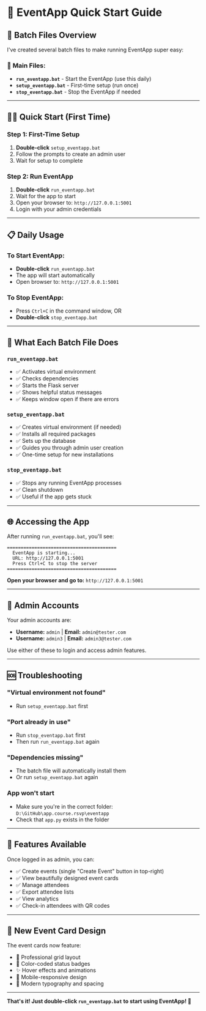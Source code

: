 # 🚀 EventApp Quick Start Guide

## 📁 Batch Files Overview

I've created several batch files to make running EventApp super easy:

### 🎯 **Main Files:**
- **`run_eventapp.bat`** - Start the EventApp (use this daily)
- **`setup_eventapp.bat`** - First-time setup (run once)
- **`stop_eventapp.bat`** - Stop the EventApp if needed

---

## 🏃‍♂️ **Quick Start (First Time)**

### **Step 1: First-Time Setup**
1. **Double-click** `setup_eventapp.bat`
2. Follow the prompts to create an admin user
3. Wait for setup to complete

### **Step 2: Run EventApp**
1. **Double-click** `run_eventapp.bat`
2. Wait for the app to start
3. Open your browser to: `http://127.0.0.1:5001`
4. Login with your admin credentials

---

## 📋 **Daily Usage**

### **To Start EventApp:**
- **Double-click** `run_eventapp.bat`
- The app will start automatically
- Open browser to: `http://127.0.0.1:5001`

### **To Stop EventApp:**
- Press `Ctrl+C` in the command window, OR
- **Double-click** `stop_eventapp.bat`

---

## 🔧 **What Each Batch File Does**

### **`run_eventapp.bat`**
- ✅ Activates virtual environment
- ✅ Checks dependencies
- ✅ Starts the Flask server
- ✅ Shows helpful status messages
- ✅ Keeps window open if there are errors

### **`setup_eventapp.bat`**
- ✅ Creates virtual environment (if needed)
- ✅ Installs all required packages
- ✅ Sets up the database
- ✅ Guides you through admin user creation
- ✅ One-time setup for new installations

### **`stop_eventapp.bat`**
- ✅ Stops any running EventApp processes
- ✅ Clean shutdown
- ✅ Useful if the app gets stuck

---

## 🌐 **Accessing the App**

After running `run_eventapp.bat`, you'll see:
```
========================================
  EventApp is starting...
  URL: http://127.0.0.1:5001
  Press Ctrl+C to stop the server
========================================
```

**Open your browser and go to:** `http://127.0.0.1:5001`

---

## 👤 **Admin Accounts**

Your admin accounts are:
- **Username:** `admin` | **Email:** `admin@tester.com`
- **Username:** `admin3` | **Email:** `admin3@tester.com`

Use either of these to login and access admin features.

---

## 🆘 **Troubleshooting**

### **"Virtual environment not found"**
- Run `setup_eventapp.bat` first

### **"Port already in use"**
- Run `stop_eventapp.bat` first
- Then run `run_eventapp.bat` again

### **"Dependencies missing"**
- The batch file will automatically install them
- Or run `setup_eventapp.bat` again

### **App won't start**
- Make sure you're in the correct folder: `D:\GitHub\app.course.rsvp\eventapp`
- Check that `app.py` exists in the folder

---

## 📱 **Features Available**

Once logged in as admin, you can:
- ✅ Create events (single "Create Event" button in top-right)
- ✅ View beautifully designed event cards
- ✅ Manage attendees
- ✅ Export attendee lists
- ✅ View analytics
- ✅ Check-in attendees with QR codes

---

## 🎨 **New Event Card Design**

The event cards now feature:
- 🎯 Professional grid layout
- 🌈 Color-coded status badges
- ✨ Hover effects and animations
- 📱 Mobile-responsive design
- 🎨 Modern typography and spacing

---

**That's it! Just double-click `run_eventapp.bat` to start using EventApp! 🚀**
